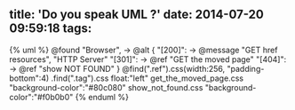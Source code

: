 title: 'Do you speak UML ?'
date: 2014-07-20 09:59:18
tags:
---

{% uml %}
@found "Browser", ->
  @alt {
    "[200]": -> @message "GET href resources", "HTTP Server"
    "[301]": -> @ref "GET the moved page"
    "[404]": -> @ref "show NOT FOUND"
  }
@find(".ref").css(width:256, "padding-bottom":4)
  .find(".tag").css float:"left"
get_the_moved_page.css "background-color":"#80c080"
show_not_found.css "background-color":"#f0b0b0"
{% enduml %}

